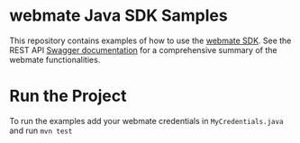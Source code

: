# webmate Java SDK Samples

This repository contains examples of how to use the [webmate SDK](https://github.com/webmate-io/webmate-sdk-java).
See the REST API [Swagger documentation](https://app.webmate.io/api/swagger) for a comprehensive summary of the webmate functionalities.


# Run the Project
To run the examples add your webmate credentials in `MyCredentials.java` and run `mvn test`

